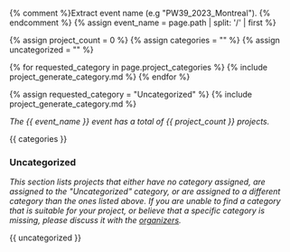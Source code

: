 <!-- Begin _includes/projects.md -->

{% comment %}Extract event name (e.g "PW39_2023_Montreal"). {% endcomment %}
{% assign event_name = page.path | split: '/' | first %}

{% assign project_count = 0 %}
{% assign categories = "" %}
{% assign uncategorized = "" %}

{% for requested_category in page.project_categories %}
{% include project_generate_category.md %}
{% endfor %}

{% assign requested_category = "Uncategorized" %}
{% include project_generate_category.md %}

_The {{ event_name }} event has a total of {{ project_count }} projects._

{{ categories }}

### Uncategorized

_This section lists projects that either have no category assigned, are assigned to the "Uncategorized" category, or are assigned to a different category than the ones listed above. If you are unable to find a category that is suitable for your project, or believe that a specific category is missing, please discuss it with the [organizers](#organizers)._

{{ uncategorized }}

<!-- End _includes/projects.md -->
